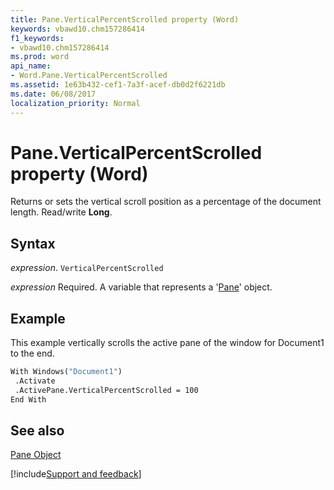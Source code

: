 ```yaml
---
title: Pane.VerticalPercentScrolled property (Word)
keywords: vbawd10.chm157286414
f1_keywords:
- vbawd10.chm157286414
ms.prod: word
api_name:
- Word.Pane.VerticalPercentScrolled
ms.assetid: 1e63b432-cef1-7a3f-acef-db0d2f6221db
ms.date: 06/08/2017
localization_priority: Normal
---
```



# Pane.VerticalPercentScrolled property (Word)

Returns or sets the vertical scroll position as a percentage of the document length. Read/write  **Long**.


## Syntax

_expression_. `VerticalPercentScrolled`

_expression_ Required. A variable that represents a '[Pane](Word.Pane.md)' object.


## Example

This example vertically scrolls the active pane of the window for Document1 to the end.


```vb
With Windows("Document1") 
 .Activate 
 .ActivePane.VerticalPercentScrolled = 100 
End With
```


## See also


[Pane Object](Word.Pane.md)

[!include[Support and feedback](~/includes/feedback-boilerplate.md)]